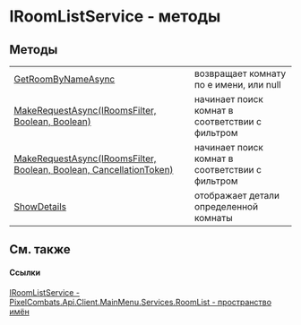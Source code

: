 # IRoomListService - методы




## Методы
<table>
<tr>
<td><a href="10ee1fc7-c251-cbac-b283-b557c34d352c">GetRoomByNameAsync</a></td>
<td>возвращает комнату по е имени, или null</td></tr>
<tr>
<td><a href="eed6d9d5-c962-5735-d55a-f005b3b587de">MakeRequestAsync(IRoomsFilter, Boolean, Boolean)</a></td>
<td>начинает поиск комнат в соответствии с фильтром</td></tr>
<tr>
<td><a href="afce66bd-7b1f-4a7b-c50d-b3f79c0bf981">MakeRequestAsync(IRoomsFilter, Boolean, Boolean, CancellationToken)</a></td>
<td>начинает поиск комнат в соответствии с фильтром</td></tr>
<tr>
<td><a href="40ade7f3-b4ee-729c-985e-21467d3c804f">ShowDetails</a></td>
<td>отображает детали определенной комнаты</td></tr>
</table>

## См. также


#### Ссылки
<a href="2cff7eff-cb27-8e0f-6a91-3c568456424d">IRoomListService - </a>  
<a href="ae7ef404-1be2-4da8-5f79-9ca48b77858c">PixelCombats.Api.Client.MainMenu.Services.RoomList - пространство имён</a>  
